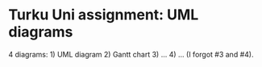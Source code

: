 # Turku Uni assignment: UML diagrams
4 diagrams: 1) UML diagram 2) Gantt chart 3) ... 4) ... (I forgot #3 and #4).
